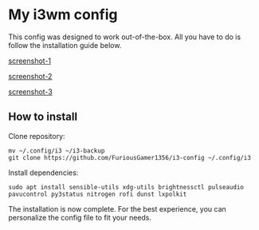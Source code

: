 # My i3wm config
This config was designed to work out-of-the-box. All you have to do is follow the installation guide below.

[screenshot-1](screenshots/screenshot-1)

[screenshot-2](screenshots/screenshot-2)

[screenshot-3](screenshots/screenshot-3)

## How to install
Clone repository:
```
mv ~/.config/i3 ~/i3-backup
git clone https://github.com/FuriousGamer1356/i3-config ~/.config/i3
```
Install dependencies:
```
sudo apt install sensible-utils xdg-utils brightnessctl pulseaudio pavucontrol py3status nitrogen rofi dunst lxpolkit
```

The installation is now complete. For the best experience, you can personalize the config file to fit your needs.
